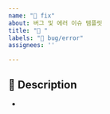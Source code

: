 ```yaml
---
name: "🐛 fix"
about: 버그 및 에러 이슈 템플릿
title: "🐛 "
labels: "🐛 bug/error"
assignees: ''

---
```


## 📌 Description

-
